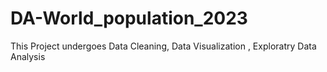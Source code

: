 # DA-World_population_2023
This Project undergoes Data Cleaning, Data Visualization , Exploratry Data Analysis
